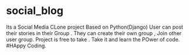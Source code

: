 # social_blog
Its a Social Media CLone project Based on Python(Django)
User can post their stories in their Group . 
They can create their own group , Join other user group.
Project is free to take .
Take it and learn the POwer of code. 
#HAppy Coding.
